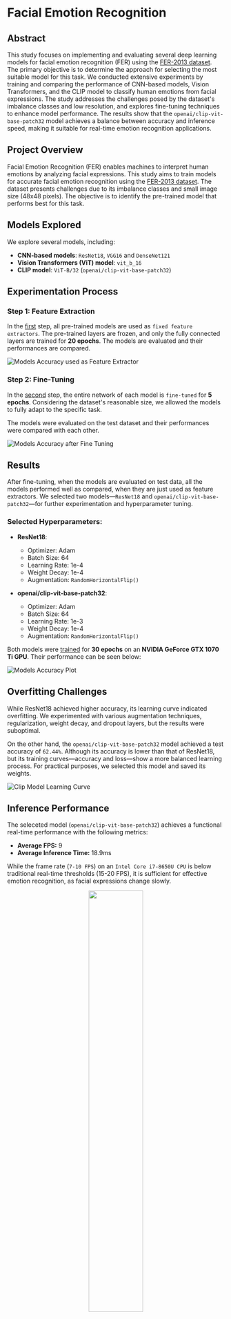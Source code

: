 # Facial Emotion Recognition

## Abstract

This study focuses on implementing and evaluating several deep learning models for facial emotion recognition (FER) using the [FER-2013 dataset](https://www.kaggle.com/datasets/msambare/fer2013). The primary objective is to determine the approach for selecting the most suitable model for this task. We conducted extensive experiments by training and comparing the performance of CNN-based models, Vision Transformers, and the CLIP model to classify human emotions from facial expressions. The study addresses the challenges posed by the dataset's imbalance classes and low resolution, and explores fine-tuning techniques to enhance model performance. The results show that the `openai/clip-vit-base-patch32` model achieves a balance between accuracy and inference speed, making it suitable for real-time emotion recognition applications.


## Project Overview

Facial Emotion Recognition (FER) enables machines to interpret human emotions by analyzing facial expressions. This study aims to train models for accurate facial emotion recognition using the [FER-2013 dataset](https://www.kaggle.com/datasets/msambare/fer2013). The dataset presents challenges due to its imbalance classes and small image size (48x48 pixels). The objective is to identify the pre-trained model that performs best for this task.


## Models Explored

We explore several models, including:
* **CNN-based models**: `ResNet18`, `VGG16` and `DenseNet121`
* **Vision Transformers (ViT) model**: `vit_b_16`
* **CLIP model**: `ViT-B/32` (`openai/clip-vit-base-patch32`)

## Experimentation Process

### Step 1: Feature Extraction

In the [first](./experiments/fer-experiments_models_as_featureExtractor.ipynb) step, all pre-trained models are used as `fixed feature extractors`. The pre-trained layers are frozen, and only the fully connected layers are trained for **20 epochs**. The models are evaluated and their performances are compared.

![Models Accuracy used as Feature Extractor](./experiments/plots/accuracies_of_models_as_feature_extractors.png)


### Step 2: Fine-Tuning

In the [second](./experiments/fer-experiments_fineTune_entireModel.ipynb) step, the entire network of each model is `fine-tuned` for **5 epochs**. Considering the dataset's reasonable size, we allowed the models to fully adapt to the specific task.

The models were evaluated on the test dataset and their performances were compared with each other.

![Models Accuracy after Fine Tuning](./experiments/plots/accuracies_of_models_as_fine_tuning.png)


## Results

After fine-tuning, when the models are evaluated on test data, all the models performed well as compared, when they are just used as feature extractors. We selected two models—`ResNet18` and `openai/clip-vit-base-patch32`—for further experimentation and hyperparameter tuning.

### Selected Hyperparameters:
* **ResNet18**:
	* Optimizer: Adam
	* Batch Size: 64
	* Learning Rate: 1e-4
	* Weight Decay: 1e-4
	* Augmentation: `RandomHorizontalFlip()`

* **openai/clip-vit-base-patch32**:
	* Optimizer: Adam
	* Batch Size: 64
	* Learning Rate: 1e-3
	* Weight Decay: 1e-4
	* Augmentation: `RandomHorizontalFlip()`

Both models were [trained](./training/training_notebook.ipynb) for **30 epochs** on an **NVIDIA GeForce GTX 1070 Ti GPU**. Their performance can be seen below:

![Models Accuracy Plot](./training/accuracy_plot.png)


## Overfitting Challenges

While ResNet18 achieved higher accuracy, its learning curve indicated overfitting. We experimented with various augmentation techniques, regularization, weight decay, and dropout layers, but the results were suboptimal.

On the other hand, the `openai/clip-vit-base-patch32` model achieved a test accuracy of `62.44%`. Although its accuracy is lower than that of ResNet18, but its training curves—accuracy and loss—show a more balanced learning process. For practical purposes, we selected this model and saved its weights.

![Clip Model Learning Curve](./training/model_learning_curves.png)


## Inference Performance

The seleceted model (`openai/clip-vit-base-patch32`) achieves a functional real-time performance with the following metrics:
* **Average FPS:** 9
* **Average Inference Time:** 18.9ms

While the frame rate (`7-10 FPS`) on an `Intel Core i7-8650U CPU` is below traditional real-time thresholds (15-20 FPS), it is sufficient for effective emotion recognition, as facial expressions change slowly.

<p align="center">
    <img src="./training/inference_rate.png" width="50%">
</p>


## Dataset Overview

The FER-2013 dataset consists of 48x48 pixel grayscale images of faces. Each face is categorized into one of seven emotion categories:
* **Emotions:** Angry (0), Disgust (1), Fear (2), Happy (3), Sad (4), Surprise (5), Neutral (6)

### Dataset Structure:
The dataset contains:
* **Training Set**: 28,709 examples
* **Test Set**: 35889 examples

The dataset is organized as follows:
```sh
data
 |- train
	|- angry
	|- disgust
	|- fear
	|- happy
	|- neutral
	|- sad
	|- surprise
 |- test
	|- angry
	|- disgust
	|- fear
	|- happy
	|- neutral
	|- sad
	|- surprise
```

### Train-Validation Split

Since the dataset does not provide a predefined validation set, we split the training set into training and validation subsets:
* **Training Set**: ~69.9%
* **Validation Set**: ~10.0%
* **Test Set**: ~20.0%

This split allows us to monitor the model’s performance during training.


## Confusion Matrix:

Below is the confusion matrix for the `openai/clip-vit-base-patch32` model on the test dataset:

![Image](./training/confusion_matrix_clip.png)

## Conclusion

Through extensive experiments, we have identified the `openai/clip-vit-base-patch32` model as an effective solution for facial emotion recognition, achieving a balance between accuracy and inference speed. This project highlights the potential of Vision Transformers in real-time emotion analysis applications. Additionally, we have developed a [web application](./main.py) using Streamlit, which is also deployed on [Hugging Face Spaces](), enabling users to experience real-time emotion recognition from a live webcam feed.

![Web Application](./web_app.png)

